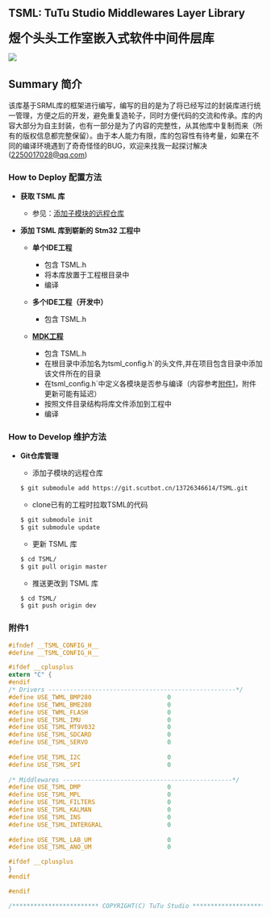 ## TSML: TuTu Studio Middlewares Layer Library

<Font><font size="5">**煜个头头工作室嵌入式软件中间件层库**</Font>

![](https://img.shields.io/badge/当前版本-V1.0-blue.svg)

## Summary 简介

该库基于SRML库的框架进行编写，编写的目的是为了将已经写过的封装库进行统一管理，方便之后的开发，避免重复造轮子，同时方便代码的交流和传承。库的内容大部分为自主封装，也有一部分是为了内容的完整性，从其他库中复制而来（所有的版权信息都完整保留）。由于本人能力有限，库的包容性有待考量，如果在不同的编译环境遇到了奇奇怪怪的BUG，欢迎来找我一起探讨解决(2250017028@qq.com)



### How to Deploy 配置方法

- __获取 TSML 库__
  
  - 参见：[添加子模块的远程仓库](#添加子模块的远程仓库)
- __添加 TSML 库到崭新的 Stm32 工程中__
  - __单个IDE工程__
    - 包含 TSML.h
    - 将本库放置于工程根目录中
    - 编译
  - __多个IDE工程（开发中）__
    
    - 包含 TSML.h
  - [__MDK工程__](https://git.scutbot.cn/Embedded/20_Project_Template.git)
    - 包含 TSML.h
    - 在根目录中添加名为tsml_config.h`的头文件,并在项目包含目录中添加该文件所在的目录
    - 在tsml_config.h`中定义各模块是否参与编译（内容参考[附件1](#附件1)，附件更新可能有延迟）
    - 按照文件目录结构将库文件添加到工程中
    - 编译
    
    

### How to Develop 维护方法

- __Git仓库管理__

  - 添加子模块的远程仓库

  ```bash
  $ git submodule add https://git.scutbot.cn/13726346614/TSML.git
  ```

  - clone已有的工程时拉取TSML的代码

  ```bash
  $ git submodule init
  $ git submodule update
  ```

  - 更新 TSML 库

  ```bash
  $ cd TSML/
  $ git pull origin master
  ```

  - 推送更改到 TSML 库

  ```bash
  $ cd TSML/
  $ git push origin dev
  ```



### 附件1

```c
#ifndef __TSML_CONFIG_H__
#define __TSML_CONFIG_H__

#ifdef __cplusplus
extern "C" {
#endif
/* Drivers ----------------------------------------------------*/
#define USE_TWML_BMP280                     0
#define USE_TWML_BME280                     0
#define USE_TWML_FLASH                      0
#define USE_TSML_IMU                        0
#define USE_TSML_MT9V032                    0
#define USE_TSML_SDCARD                     0
#define USE_TSML_SERVO                      0
  
#define USE_TSML_I2C                        0
#define USE_TSML_SPI                        0
	
/* Middlewares -----------------------------------------------*/
#define USE_TSML_DMP                        0
#define USE_TSML_MPL                        0
#define USE_TSML_FILTERS                    0
#define USE_TSML_KALMAN                     0
#define USE_TSML_INS                        0
#define USE_TSML_INTERGRAL                  0
  
#define USE_TSML_LAB_UM                     0
#define USE_TSML_ANO_UM                     0

#ifdef __cplusplus
}
#endif

#endif

/************************ COPYRIGHT(C) TuTu Studio **************************/
```

